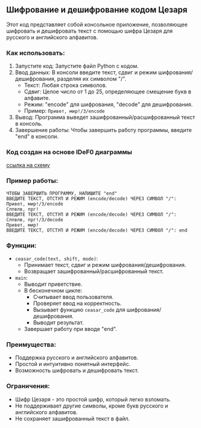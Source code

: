 ## Шифрование и дешифрование кодом Цезаря

Этот код представляет собой консольное приложение, позволяющее шифровать и дешифровать текст с помощью шифра Цезаря для русского и английского алфавитов.

### Как использовать:

1. Запустите код: Запустите файл Python с кодом.
2. Ввод данных: В консоли введите текст, сдвиг и режим шифрования/дешифрования, разделяя их символом "/".
    * Текст: Любая строка символов.
    * Сдвиг: Целое число от 1 до 25, определяющее смещение букв в алфавите.
    * Режим: "encode" для шифрования, "decode" для дешифрования.
    * Пример: `Привет, мир!/3/encode`
3. Вывод: Программа выведет зашифрованный/расшифрованный текст в консоль.
4. Завершение работы: Чтобы завершить работу программы, введите "end" в консоли.


### Код создан на основе IDeF0 диаграммы

[ссылка на схему](https://viewer.diagrams.net/?tags=%7B%7D&lightbox=1&highlight=0000ff&edit=_blank&layers=1&nav=1&title=%D0%94%D0%B8%D0%B0%D0%B3%D1%80%D0%B0%D0%BC%D0%BC%D0%B0%20%D0%B1%D0%B5%D0%B7%20%D0%BD%D0%B0%D0%B7%D0%B2%D0%B0%D0%BD%D0%B8%D1%8F.drawio#R%3Cmxfile%3E%3Cdiagram%20name%3D%22%D0%A1%D1%82%D1%80%D0%B0%D0%BD%D0%B8%D1%86%D0%B0%20%E2%80%94%201%22%20id%3D%22i6U5Zhl4WnuqZG08Giuk%22%3E7V1Zc%2BO4Ef41qkoerCJ4gXzUuXnYTW1ltirJU4q2aIkZWXQoemzvrw8vgI2LN2kdMw8aCQZBCt399YnWzFi9fPwSea%2BH38Kdf5zp2u5jZqxnuq7bmpX8l4585iPINIx8ZB8Fu2KsHPgW%2FOkXg1ox%2Bhbs%2FDMzMQ7DYxy8soNP4enkP8XMmBdF4Ts77Tk8snd99fa%2BMPDtyTuKo%2F8MdvEhH3V0XI7%2FzQ%2F2B3JnZLv5X148Mrn4JueDtwvfwZCxmRmrKAzj%2FN3Lx8o%2FprtH9iW%2Fbqv4K32wyD%2FFTS5Y%2FcP94z9%2FHHC0W5%2BOzvf35d8fzAdUUOMcf5Jv7O%2BSDSg%2BhlF8CPfhyTtuytFlFL6ddn66rJZ8Kuf8GoavySBKBv%2Frx%2FFnQU3vLQ6ToUP8ciz%2BKj568W3O4Vv05Fc9bz4vfUZwYfGFf%2FHDFz%2BOPpMJkX%2F04uAHS0Sv4IU9nUcv%2FT0MkkfRtYJxDVwQrWBb3dDYJWIv2vtxcVW56ckb8BjlUEaKNmTJ7%2FbDO74VX2GW7PXCSV%2BXySuaOWb2qmUjm%2Bw1m7NcZK9a%2BkjpGzN7tbLJrS7Xsgk6uTz%2FUzKCwLgmMA%2FLGu%2BHIPa%2FvXoZSd8ThGjIBj%2F8KPY%2FKglM%2FupyhNKKz%2B%2BlsCIigQcgqLam5gmGmm1JZ4qkEyTstFuk0JR8ejp653PwxO4Lu4nKXaoVArAHlmQLyFhPWaHbS0igu3MLu%2BU%2Fh10xl3FBdMR1edLWrDuySFpykVQLiG4fk41e7oIfydt9%2Bjad5G6I%2FEBZSl6NbIktuSx5RnilfLGFBu5uE%2BlOXleqZThOTKQsZnnPOwb7U8qYCbf5UTKQymKQ6MNF8YeXYLfLtYB%2FDv70HrOlUj59TXc%2Bo4W1nFnrdK0E%2BM%2B5DkiXPsdR%2BN1fhccwWXd9Ck%2FpKs%2FB8cgNDQALtlWLCvaUoOBImcfNyZeRcmkQKKaw7ACkTQnqvaT4eXo8v6o4ohXGO02XrNUBVRx7pwyIbBa8DGJoAQ50puRAd2i1lOxN9Pmv9MMcW%2BTzv4up2Yf1B5y6%2FrwSfWZoHOl0jiZNFRi%2FkEDcsY1IbQjUkSqxblal00K5dcedO0EYyu4VCIO0KSEGSbyW2zZ9BRo4HaGCX0i3jWmhQpdDxbYQtRwMUuHbApN1lXmJ1MlcFhOgOAPa2%2F97S0Mdy%2BfwFD%2FkMrNIJrivHzkGFH9mIMACeJK%2FrgEorAHybInHCicjgG4YTLYaAFGfJ88M%2BRIhoZW%2BEp5%2Fnc0h31fXGkNlz72FT4WBC7IsaAuh9kZgN92eIijlDoTCvLGAna9GYUkAgncVm5G7EKhW%2Br1P0KnaIanndqeK22%2FYmABc7QzD1UL4E1kiV8v0Kh8mHY6rJeGXwfwXE2HowJQui9yByT797kdB8tVSkl%2BlqULJ18FUmWumVv5zWFbRJnZybLnlohOtypkBNLKtDp0xAXCVOUHWvwqEGAASEGZDajTq%2B3WQgOWUXwD1sm6A%2FWug9LasResA4hsCO6xYfrkGRgCqQjcGYgzEWUCiqpBGuszR%2BEIRbDVZLqA8sgL2%2BoaYR9RkscF7yh1b1o6h0yzAXGgEvpDl01itNgKBHZa%2BliSWbsgybKMJPsm9T5uzLu0FxlaY09hn23Bnfa67iNnmGrRqQ9yGpkZPG8LiRN3mwx0j63q9UrJhfGANtL8l5ZZfvUf%2FOB4%2Bi1SvZGVBGmlBS3GXGawZkUnpQ2KVYZO1xVA%2Fy5FMCZ%2Bfz%2F44xpskK1GGnTbAPzVADIcL%2FuQkbliuQENWdWnY0gjMPdOGRiPHaVOXQ1DQJRJqSay0ScshyM3uJyiMrBqUbOxp8cScGm7lVUiuDiI3m8JaLg0jTnBXwKKCIR9RXmn4%2BBoM6SFklaOuLYmxGJPaVZIkwG2Lqu6ac5uhgtVZWIWlbD7CMra4Gj%2FFdUxx5dDYkqnWaeVVEenHAq1EW4mGOKRWM8xEEUPpQlmm3iUegvZcPRnGIu1l9WTjkV4S9ewH1SAcbjnGrEU9z3WGwxO4dhBLVN4GbgP9CUeU%2F0x2XZS4ZuAf96wjawV8J8ESvWmwxBz8CEG%2FylC1kQ3zF9IqCBjlcFVVVH1LhC8nWIIHC5akGSwbM1L6cPHBEl0RLPmqTNfUsQ0bcUpYlxS8TRrbMO4utmFjwcuxOx7vEJeiBJ1INRoK6N0A0F2Qojdq1i6BNEnt6s6VX3L8RmRdWrabF9LQER1kqHQwviKhy4Y1t38hT0zDrTCRtQBf1Z0xcVFOKxlgm8h8xTp%2FveaymwEgzeKOONmyGl48KaQNHgOCdTasXzHXDFp3c0u%2BhYhsjskhW3OQtOaw1kZnAdOZGDAVESYuHU4xCWIgPFeqVVUMgxpatWUjMVwq7Ju7xhibizNTXoQYgyTSMFqBBimRvXWXlHia9S4pbohfE7mkEh2QxhWRIFswqKw8xoOInA5TgntB%2FigpRxjCHzVYd1Tvp4nG90ZNhfEs6oLawjlVTZXFpCwYI5dWrCOhMCu7pJ7jMiN3xJj21N6xw5VpYReLMD9tI4QxTUnmxGldwfalG4yuac6xy5LPwt0sRtlaLrfWyGaiqTYTqWxDOYRgIfWr5XoFmnoL4HPeu8HnckeSsKRS253S3jPvriWKa3I2Ny%2BBzaWZW4iHhbFFWdH1RCZ7aXOtCFTY6eTNAsi9Dt5DuVedNFdG06gxCm2L5L1Y17ctH6gMQ1mqs2aN%2Bq4UwUEDfD0aJd%2BCu6ht5WJym3uOkYi%2Fa6B0sEJK6yo68GiesSsC4016xsVG13rGxDi9FM9Ybtn89IwVfDxMppa4xhfsDCuOorUNjHI6zgA6TjSYqedcoYy%2B2ClFSGdztq755V6p5AzJT69UWseOHHPOnfp0tY6GrHQxc2JjVl5AsRDLa%2BDB0IpMb4XgNeusRnO7GNwc5k%2FFx8lhxK18BDjtri08xPemdCSFm1ITbzRn2Lq7Jkm56LM1kUjjZb8dkPCr8bA0di9QSWgz1fcW8P1IAUSh1zuDzJr9KIbJHXC7TeZ%2Ft2nruFEsrDUI3Mvvc371Tgw%2Fk34sj97T933Guw9PuainXVuCUxAH3nGm7KQEz%2BdjsENr8GAW8I1rS9mMCt8%2Ff%2FjqFpbido70zamvT%2FvmUKw3AJ1WLI%2FBtAk9lk6n0R1ZgmkLwGPSxIvWcouuQb%2BAo%2FJooHMCCHGx1xLn6ip6%2BMNCw%2Fms4qnUm4wpEI%2BhPqYw%2BGn5fvRRnOKRh1gFoYV9Ttjj0YVoPkZM584OR6urArMbgCXUQEWgH4YGih2hZslVT5t2oOP2q7uc4AkR2GF6AtjkWlLnbvQz6sYPphBBHqDKbC3%2FCM0z3qqgSrA2gg9X1tmrtmBxWPYKFm9d1CvLk9T3xENaVZNKWr9rglsg4TGqS54771V7gW4myq2iXGNYASbirQD81UcV7MHdzjvrn4dM251z7VU0o2NZb74Y78Tiaat57U5ObKWcS3DWBfhCLZNqH7Vn590%2B%2BCJG4zgop%2FXI8KQF8T75nHOTHVNuRYVR1HODKvLxCBwnhElz%2BNsSFunyClUBsffkindDtpKjCmQLUcmsZc9T%2B%2FMpV7Ch0HSBctM%2FpX%2FVv%2FsyfHdmZHA%2Fw%2BFKFLE%2BrSKWpJDHyT9d%2B%2B9wJGaUoHERryOba9w0lexyq%2FH6e2yNK3f1B9O4AvyOpoAbtNretPwKte4dIucwpep2BMxXf0mtZWxWa%2BPoKX%2Bc4MowfKBe5AKGI2RLeuzLQHy0JJ49avuVmwJxS%2Bep1xnCk6Xm%2BldDuKLSZ3oIHwm%2FObveYG6t1hs9Ul9am2cj4e4hPbWhkoE9tn3KXYRer8YeyF%2BB8u2Feg7cS%2BiDrVru3Z0qNBM3UWjTHsmVN0meLEk41xDTG0Cbm26N5msXRaxPHzbtH4Xthgq2r%2BZ0%2BV%2Fs0EnDv4l0naM4%2FNEhrnaxyTbC%2BIMk2xDmWhTp%2FWyoCXJtip5SXCxLk%2FUgE1O8XFaoc8K2Tz5nCIDmyYiQazbzOEYLG2FJsP5n%2FqYNnOK0Kwvm6GpxiNrYF0lXw2gm55KpWjuqG%2F5yxq%2B07W%2FDDlX0crd0aHoJOA2MXJn5N1h6mPZxp4xDhBnCi%2Bw3c0brJ4slAY0aVmpWZNq9aKfH6UwamxNLpBAYuYGUyRDs6Bo8Kkq0nezAeAdll3yMwtQfLXEw0eCH38Jdagtu%2Fg8%3D%3C%2Fdiagram%3E%3C%2Fmxfile%3E)

### Пример работы:

```
ЧТОБЫ ЗАВЕРШИТЬ ПРОГРАММУ, НАПИШИТЕ "end"
ВВЕДИТЕ ТЕКСТ, ОТСТУП И РЕЖИМ (encode/decode) ЧЕРЕЗ СИМВОЛ "/": Привет, мир!/3/encode
Слпвлв, прг!
ВВЕДИТЕ ТЕКСТ, ОТСТУП И РЕЖИМ (encode/decode) ЧЕРЕЗ СИМВОЛ "/": Слпвлв, прг!/3/decode
Привет, мир!
ВВЕДИТЕ ТЕКСТ, ОТСТУП И РЕЖИМ (encode/decode) ЧЕРЕЗ СИМВОЛ "/": end
```


### Функции:

* `ceasar_code(text, shift, mode)`:
    * Принимает текст, сдвиг и режим шифрования/дешифрования.
    * Возвращает зашифрованный/расшифрованный текст.
* `main`: 
    * Выводит приветствие.
    * В бесконечном цикле:
        * Считывает ввод пользователя.
        * Проверяет ввод на корректность.
        * Вызывает функцию `ceasar_code` для шифрования/дешифрования.
        * Выводит результат.
    * Завершает работу при вводе "end".

### Преимущества:

* Поддержка русского и английского алфавитов.
* Простой и интуитивно понятный интерфейс.
* Возможность шифровать и дешифровать текст.

### Ограничения:

* Шифр Цезаря - это простой шифр, который легко взломать.
* Не поддерживает другие символы, кроме букв русского и английского алфавитов.
* Не сохраняет зашифрованный текст в файл.